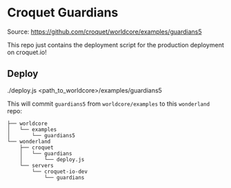 # Croquet Guardians

Source: https://github.com/croquet/worldcore/examples/guardians5

This repo just contains the deployment script for the production deployment on croquet.io!

## Deploy

   ./deploy.js <path_to_worldcore>/examples/guardians5

This will commit `guardians5` from `worldcore/examples` to this `wonderland` repo:

    ├── worldcore
    │   └── examples
    │       └── guardians5
    └── wonderland
        ├── croquet
        │   └── guardians
        │       └── deploy.js
        └── servers
            └── croquet-io-dev
                └── guardians
